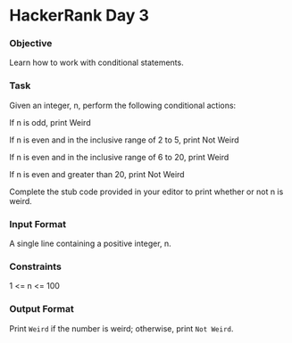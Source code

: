 # HackerRank Day 3

### Objective

Learn how to work with conditional statements.

### Task

Given an integer, n, perform the following conditional actions:

If n is odd, print Weird

If n is even and in the inclusive range of 2 to 5, print Not Weird

If n is even and in the inclusive range of 6 to 20, print Weird

If n is even and greater than 20, print Not Weird

Complete the stub code provided in your editor to print whether or not n is weird.

### Input Format

A single line containing a positive integer, n.

### Constraints

1 <= n <= 100

### Output Format

Print `Weird` if the number is weird; otherwise, print `Not Weird`.
